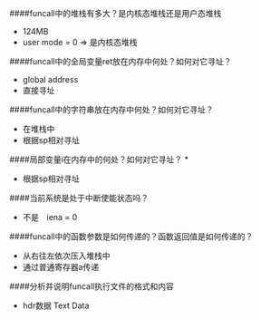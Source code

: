 ####funcall中的堆栈有多大？是内核态堆栈还是用户态堆栈
* 124MB
* user mode = 0 => 是内核态堆栈

####funcall中的全局变量ret放在内存中何处？如何对它寻址？
* global address
* 直接寻址

####funcall中的字符串放在内存中何处？如何对它寻址？
* 在堆栈中
* 根据sp相对寻址

####局部变量i在内存中的何处？如何对它寻址？
* 
* 根据sp相对寻址

####当前系统是处于中断使能状态吗？
* 不是　iena = 0

####funcall中的函数参数是如何传递的？函数返回值是如何传递的？
* 从右往左依次压入堆栈中
* 通过普通寄存器a传递

####分析并说明funcall执行文件的格式和内容 　
* hdr数据 Text Data
